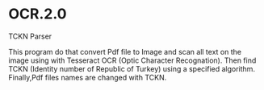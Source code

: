 # OCR.2.0
TCKN Parser

This program do that convert Pdf file to Image and scan all text on the image using with Tesseract OCR (Optic Character Recognation).
Then find TCKN (Identity number of Republic of Turkey) using a specified algorithm.
Finally,Pdf files names are changed with TCKN.
